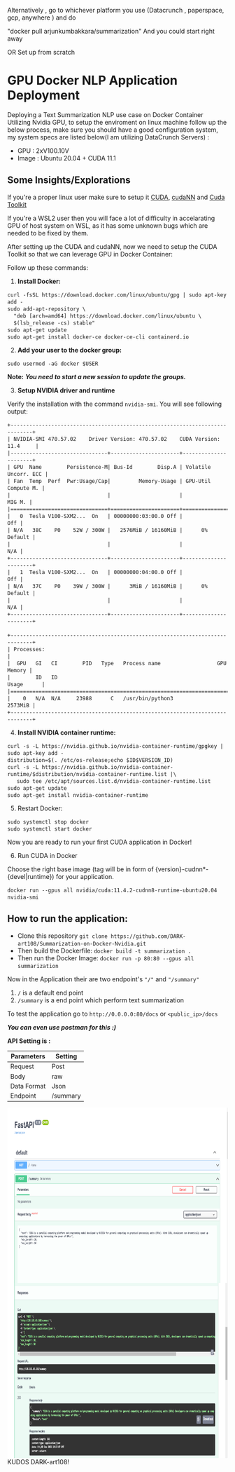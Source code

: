 Alternatively ,  go to whichever platform you use (Datacrunch , paperspace, gcp, anywhere ) and
do 

"docker pull arjunkumbakkara/summarization" 
And you could start right away




OR 
Set up from scratch 


# GPU Docker NLP Application Deployment

Deploying a Text Summarization NLP use case on Docker Container Utilizing Nvidia GPU, to setup the enviroment on linux machine follow up the below process, make sure you should have a good configuration system, my system specs are listed below(I am utilizing DataCrunch Servers) :

* GPU : 2xV100.10V
* Image : Ubuntu 20.04 + CUDA 11.1

## Some Insights/Explorations
If you're a proper linux user make sure to setup it [CUDA](https://docs.nvidia.com/cuda/cuda-installation-guide-linux/index.html), [cudaNN](https://developer.nvidia.com/cudnn) and [Cuda Toolkit](https://developer.nvidia.com/cuda-toolkit)

If you're a WSL2 user then you will face a lot of difficulty in accelarating GPU of host system on WSL, as it has some unknown bugs which are needed to be fixed by them.

After setting up the CUDA and cudaNN, now we need to setup the CUDA Toolkit so that we can leverage GPU in Docker Container:

Follow up these commands:

1. **Install Docker:**

 ```shell
curl -fsSL https://download.docker.com/linux/ubuntu/gpg | sudo apt-key add -
sudo add-apt-repository \
   "deb [arch=amd64] https://download.docker.com/linux/ubuntu \
   $(lsb_release -cs) stable"
sudo apt-get update
sudo apt-get install docker-ce docker-ce-cli containerd.io
```

2. **Add your user to the docker group:**

 ```shell
sudo usermod -aG docker $USER
```

**Note:** ***You need to start a new session to update the groups.***

3. **Setup NVIDIA driver and runtime**

Verify the installation with the command `nvidia-smi`. You will see following output:
 ```
+-----------------------------------------------------------------------------+
| NVIDIA-SMI 470.57.02    Driver Version: 470.57.02    CUDA Version: 11.4     |
|-------------------------------+----------------------+----------------------+
| GPU  Name        Persistence-M| Bus-Id        Disp.A | Volatile Uncorr. ECC |
| Fan  Temp  Perf  Pwr:Usage/Cap|         Memory-Usage | GPU-Util  Compute M. |
|                               |                      |               MIG M. |
|===============================+======================+======================|
|   0  Tesla V100-SXM2...  On   | 00000000:03:00.0 Off |                  Off |
| N/A   38C    P0    52W / 300W |   2576MiB / 16160MiB |      0%      Default |
|                               |                      |                  N/A |
+-------------------------------+----------------------+----------------------+
|   1  Tesla V100-SXM2...  On   | 00000000:04:00.0 Off |                  Off |
| N/A   37C    P0    39W / 300W |      3MiB / 16160MiB |      0%      Default |
|                               |                      |                  N/A |
+-------------------------------+----------------------+----------------------+

+-----------------------------------------------------------------------------+
| Processes:                                                                  |
|  GPU   GI   CI        PID   Type   Process name                  GPU Memory |
|        ID   ID                                                   Usage      |
|=============================================================================|
|    0   N/A  N/A     23988      C   /usr/bin/python3                 2573MiB |
+-----------------------------------------------------------------------------+
```

4. **Install NVIDIA container runtime:**
 ```shell
curl -s -L https://nvidia.github.io/nvidia-container-runtime/gpgkey | sudo apt-key add -
distribution=$(. /etc/os-release;echo $ID$VERSION_ID)
curl -s -L https://nvidia.github.io/nvidia-container-runtime/$distribution/nvidia-container-runtime.list |\
    sudo tee /etc/apt/sources.list.d/nvidia-container-runtime.list
sudo apt-get update
sudo apt-get install nvidia-container-runtime
```

5. Restart Docker:
```shell
sudo systemctl stop docker
sudo systemctl start docker
```

Now you are ready to run your first CUDA application in Docker!

6. Run CUDA in Docker

Choose the right base image (tag will be in form of {version}-cudnn*-{devel|runtime}) for your application.
 ```shell
docker run --gpus all nvidia/cuda:11.4.2-cudnn8-runtime-ubuntu20.04 nvidia-smi
```
## How to run the application:

* Clone this repository `git clone https://github.com/DARK-art108/Summarization-on-Docker-Nvidia.git`
* Then build the Dockerfile: `docker build -t summarization .`
* Then run the Docker Image:  `docker run -p 80:80 --gpus all summarization`

Now in the Application their are two endpoint's `"/"` and `"/summary"` 

1. `/` is a default end point
2. `/summary` is a end point which perform text summarization

To test the application go to `http://0.0.0.0:80/docs` or `<public_ip>/docs`

***You can even use postman for this :)*** 

**API Setting is :**

| Parameters      | Setting |
| ----------- | ----------- |
| Request      | Post     |
| Body   | raw |
| Data Format | Json |
| Endpoint   | /summary        |

<img align="left" width="1000" height="400" src="utils/fastapi_1.PNG">


<img align="left" width="1000" height="400" src="utils/response.png">




KUDOS DARK-art108!